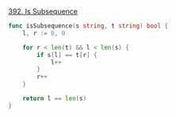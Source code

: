 [392. Is Subsequence](https://leetcode.com/problems/is-subsequence/)

```go
func isSubsequence(s string, t string) bool {
    l, r := 0, 0

    for r < len(t) && l < len(s) {
        if s[l] == t[r] {
            l++
        }
        r++
    }

    return l == len(s)
}
```

